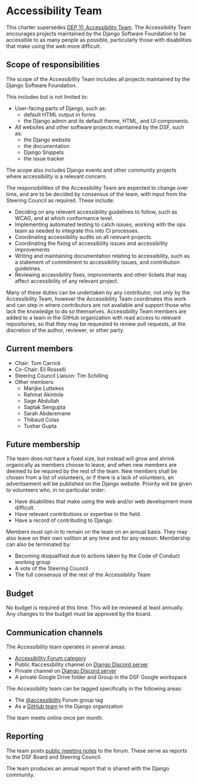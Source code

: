 # Accessibility Team

This charter supersedes [DEP 11: Accessibility Team](https://github.com/django/deps/blob/main/final/0011-accessibility-team.rst).
The Accessibility Team encourages projects maintained by the Django Software
Foundation to be accessible to as many people as possible, particularly those
with disabilities that make using the web more difficult.


## Scope of responsibilities

The scope of the Accessibility Team includes all projects maintained by
the Django Software Foundation.

This includes but is not limited to:

- User-facing parts of Django, such as:
  -  default HTML output in forms
  -  the Django admin and its default theme, HTML, and UI components.
- All websites and other software projects maintained by the DSF, such as:
  -  the Django website
  -  the documentation
  -  Django Snippets
  -  the issue tracker

The scope also includes Django events and other community projects where accessibility
is a relevant concern.

The responsibilities of the Accessibility Team are expected to change over time,
and are to be decided by consensus of the team, with input from the Steering Council
as required. These include:

- Deciding on any relevant accessibility guidelines to follow, such as WCAG,
  and at which conformance level.
- Implementing automated testing to catch issues, working with the ops
  team as needed to integrate this into CI processes.
- Coordinating accessibility audits on all relevant projects.
- Coordinating the fixing of accessibility issues and accessibility improvements
- Writing and maintaining documentation relating to accessibility, such as
  a statement of commitment to accessibility issues, and contribution
  guidelines.
- Reviewing accessibility fixes, improvements and other tickets that may affect
  accessibility of any relevant project.

Many of these duties can be undertaken by any contributor, not only by the
Accessibility Team, however the Accessibility Team coordinates this work
and can step in where contributors are not available and support those who lack the
knowledge to do so themselves.
Accessibility Team members are added to a team in the GitHub organization with
read access to relevant repositories, so that they may be requested to review pull
requests, at the discretion of the author, reviewer, or other party.


## Current members

- Chair: Tom Carrick
- Co-Chair: Eli Rosselli
- Steering Council Liaison: Tim Schilling
- Other members:
  - Marijke Luttekes
  - Rahmat Akintola
  - Sage Abdullah
  - Saptak Sengupta
  - Sarah Abderemane
  - Thibaud Colas
  - Tushar Gupta


## Future membership

The team does not have a fixed size, but instead will grow and shrink
organically as members choose to leave, and when new members are deemed to be
required by the rest of the team.
New members shall be chosen from a list of volunteers, or if there is a lack
of volunteers, an advertisement will be published on the Django website.
Priority will be given to volunteers who, in no particular order:

- Have disabilities that make using the web and/or web development more
  difficult.
- Have relevant contributions or expertise in the field.
- Have a record of contributing to Django.

Members must opt-in to remain on the team on an annual basis. They may also leave
on their own volition at any time and for any reason. Membership can also be
terminated by:

- Becoming disqualified due to actions taken by the Code of Conduct working group
- A vote of the Steering Council
- The full consensus of the rest of the Accessibility Team


## Budget

No budget is required at this time. This will be reviewed at least annually.
Any changes to the budget must be approved by the board.


## Communication channels

The Accessibility team operates in several areas:
- [Accessibility Forum category](https://forum.djangoproject.com/c/internals/accessibility/26)
- Public #accessbility channel on [Django Discord server](https://chat.djangoproject.com)
- Private channel on [Django Discord server](https://chat.djangoproject.com)
- A private Google Drive folder and Group in the DSF Google workspace

The Accessibility team can be tagged specifically in the following areas:

- The [@accessibility](https://forum.djangoproject.com/groups/accessibility) Forum group tag
- As a [GitHub team](https://github.com/orgs/django/teams/accessibility) in the Django organization

The team meets online once per month.


## Reporting

The team posts [public meeting notes](https://forum.djangoproject.com/t/accessibility-team-meeting-notes/26133)
to the forum. These serve as reports to the DSF Board and Steering Council.

The team produces an annual report that is shared with the Django community.

